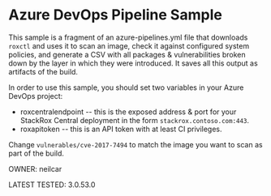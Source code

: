 # Azure DevOps Pipeline Sample 
 
 This sample is a fragment of an azure-pipelines.yml file that downloads `roxctl` and uses it to scan an image, check it against configured system policies, and generate a CSV with all packages & vulnerabilities broken down by the layer in which they were introduced.  It saves all this output as artifacts of the build.

 In order to use this sample, you should set two variables in your Azure DevOps project:

 * roxcentralendpoint -- this is the exposed address & port for your StackRox Central deployment in the form `stackrox.contoso.com:443`.
 * roxapitoken -- this is an API token with at least CI privileges.

 Change `vulnerables/cve-2017-7494` to match the image you want to scan as part of the build.
  
 OWNER:  neilcar
 
 LATEST TESTED: 3.0.53.0
